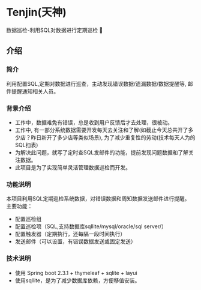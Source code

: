 # Tenjin(天神)
数据巡检-利用SQL对数据进行定期巡检 👮
## 介绍
### 简介
利用配置SQL,定期对数据进行巡查，主动发现错误数据/遗漏数据/数据提醒等, 邮件提醒通知相关人员。

### 背景介绍
- 工作中，数据难免有错误，总是收到用户反馈后才去处理，很被动。
- 工作中, 有一部分系统数据需要开发每天去关注和了解(如截止今天总共开了多少店？昨日新开了多少店等类似场景), 为了减少重复性的劳动(技术每天人为的SQL扫表)
- 为解决此问题，就写了定时查SQL发邮件的功能，提前发现问题数据和了解关注数据。
- 此项目是为了实现简单灵活管理数据巡检而开发。

### 功能说明
本项目利用SQL定期巡检系统数据，对错误数据和周知数据发送邮件进行提醒。
主要功能：
- 配置巡检组
- 配置巡检项（SQL,支持数据库sqllite/mysql/oracle/sql server/）
- 配置触发器（定期执行，还每隔一段时间执行）
- 发送邮件（可以设置，有错误数据发送或固定发送）
### 技术说明
- 使用 Spring boot 2.3.1 + thymeleaf + sqlite + layui
- 使用sqllite，是为了减少数据库依赖，方便移值安装。
